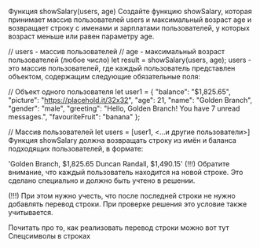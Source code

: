 Функция showSalary(users, age)
Создайте функцию showSalary, которая принимает массив пользователей users и максимальный возраст age и возвращает строку с именами и зарплатами пользователей, у которых возраст меньше или равен параметру age.

// users - массив пользователей
// age - максимальный возраст пользователей (любое число)
let result = showSalary(users, age);
users - это массив пользователей, где каждый пользователь представлен объектом, содержащим следующие обязательные поля:

// Объект одного пользователя
let user1 = {
  "balance": "$1,825.65",
  "picture": "https://placehold.it/32x32",
  "age": 21,
  "name": "Golden Branch",
  "gender": "male",
  "greeting": "Hello, Golden Branch! You have 7 unread messages.",
  "favouriteFruit": "banana"
};

// Массив пользователей
let users = [user1, <...и другие пользователи>]
Функция showSalary должна возвращать строку из имён и баланса подходящих пользователей, в формате:

'Golden Branch, $1,825.65
Duncan Randall, $1,490.15'
(!!!) Обратите внимание, что каждый пользователь находится на новой строке. Это сделано специально и должно быть учтено в решении.

(!!!) При этом нужно учесть, что после последней строки не нужно добавлять перевод строки. При проверке решения это условие также учитывается.

Почитать про то, как реализовать перевод строки можно вот тут Спецсимволы в строках
